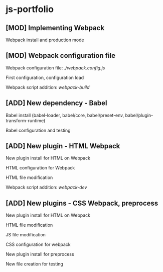 # js-portfolio

## [MOD] Implementing Webpack

Webpack install and production mode

## [MOD] Webpack configuration file

Webpack configuration file: *./webpack.config.js*

First configuration, configuration load

Webpack script addition: *webpack-build*

## [ADD] New dependency - Babel

Babel install (babel-loader, babel/core, babel/preset-env, babel/plugin-transform-runtime)

Babel configuration and testing

## [ADD] New plugin - HTML Webpack

New plugin install for HTML on Webpack

HTML configuration for Webpack

HTML file modification

Webpack script addition: *webpack-dev*

## [ADD] New plugins - CSS Webpack, preprocess

New plugin install for HTML on Webpack

HTML file modification

JS file modification

CSS configuration for webpack

New plugin install for preprocess

New file creation for testing
